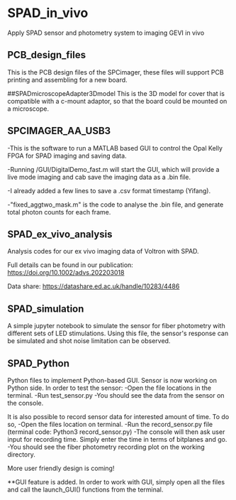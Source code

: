 # SPAD_in_vivo
Apply SPAD sensor and photometry system to imaging GEVI in vivo

## PCB_design_files
This is the PCB design files of the SPCimager, these files will support PCB printing and assembling for a new board.

##SPADmicroscopeAdapter3Dmodel
This is the 3D model for cover that is compatible with a c-mount adaptor, so that the board could be mounted on a microscope.

## SPCIMAGER_AA_USB3
-This is the software to run a MATLAB based GUI to control the Opal Kelly FPGA for SPAD imaging and saving data.

-Running /GUI/DigitalDemo_fast.m will start the GUI, which will provide a live mode imaging and cab save the imaging data as a .bin file.

-I already added a few lines to save a .csv format timestamp (Yifang).

-"fixed_aggtwo_mask.m" is the code to analyse the .bin file, and generate total photon counts for each frame.

## SPAD_ex_vivo_analysis
Analysis codes for our ex vivo imaging data of Voltron with SPAD.

Full details can be found in our publication: https://doi.org/10.1002/advs.202203018

Data share: https://datashare.ed.ac.uk/handle/10283/4486

## SPAD_simulation 
A simple jupyter notebook to simulate the sensor for fiber photometry with different sets of LED stimulations. Using this file, the sensor's response can be simulated and shot noise limitation can be observed. 

## SPAD_Python
Python files to implement Python-based GUI. 
Sensor is now working on Python side. In order to test the sensor:
-Open the file locations in the terminal. 
-Run test_sensor.py 
-You should see the data from the sensor on the console. 

It is also possible to record sensor data for interested amount of time. To do so, 
-Open the files location on terminal. 
-Run the record_sensor.py file (terminal code: Python3 record_sensor.py)
-The console will then ask user input for recording time. Simply enter the time in terms of bitplanes and go. 
-You should see the fiber photometry recording plot on the working directory. 

More user friendly design is coming! 

**GUI feature is added. In order to work with GUI, simply open all the files and call the launch_GUI() functions from the terminal. 
